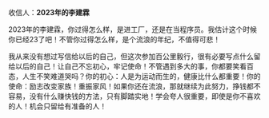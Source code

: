 收信人：**2023年的李建霖**

2023年的李建霖，你过得怎么样，是进工厂，还是在当程序员。我估计这个时候你已经23了吧！不管你过得怎么样，是个流浪的年纪，不值得可悲！

我从来没有想过写信给以后的自己，但这次参加百公里毅行，很有必要写点什么留给以后的自己！让自己不忘初心，牢记使命！不管遇到多大的事，你都要笑看百态，人生不笑难道哭吗？你的初心：人是为运动而生的，健康比什么都重要！你的使命：励志改变家族！重振家风！如果你还在流浪，那就继续为此努力，挣钱都不容易，没有什么赚快钱的方法，只有脚踏实地！学会夸人很重要，即使是你不喜欢的人！机会只留给有准备的人！

